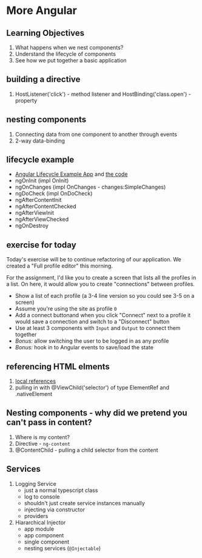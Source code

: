 # More Angular

## Learning Objectives

1. What happens when we nest components?
1. Understand the lifecycle of components
1. See how we put together a basic application

## building a directive

1. HostListener('click') - method listener and HostBinding('class.open') - property

## nesting components

1. Connecting data from one component to another through events
2. 2-way data-binding

## lifecycle example

- [Angular Lifecycle Example App](https://angular.io/guide/lifecycle-hooks#peek-a-boo) and [the code](https://github.com/angular/angular.io/blob/master/public/docs/_examples/lifecycle-hooks/ts/src/app/peek-a-boo.component.ts)
- ngOnInit (impl OnInit)
- ngOnChanges (impl OnChanges - changes:SimpleChanges)
- ngDoCheck (impl OnDoCheck)
- ngAfterContentInit
- ngAfterContentChecked
- ngAfterViewInit
- ngAfterViewChecked
- ngOnDestroy

## exercise for today

Today's exercise will be to continue refactoring of our application. We created a "Full profile editor" this morning.

For the assignment, I'd like you to create a screen that lists all the profiles in a list. On here, it would allow you to create "connections" between profiles.

- Show a list of each profile (a 3-4 line version so you could see 3-5 on a screen)
- Assume you're using the site as profile `0`
- Add a connect buttonand when you click "Connect" next to a profile it would save a connection and switch to a "Disconnect" button
- Use at least 3 components with `Input` and `Output` to connect them together
- *Bonus:* allow switching the user to be logged in as any profile
- *Bonus:* hook in to Angular events to save/load the state

## referencing HTML elments

1. [local references](https://www.codingdefined.com/2019/12/using-local-references-for-angular-html.html)
2. pulling in with @ViewChild('selector') of type ElementRef and .nativeElement

## Nesting components - why did we pretend you can't pass in content?

1. Where is my content?
1. Directive - `ng-content`
1. @ContentChild - pulling a child selector from the content

## Services

1. Logging Service
    - just a normal typescript class
    - log to console
    - shouldn't just create service instances manually
    - injecting via constructor
    - providers
2. Hiararchical Injector
    - app module
    - app component
    - single component
    - nesting services (`@Injectable`)
